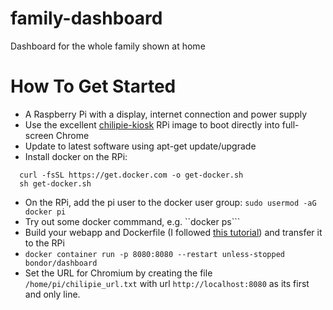 # family-dashboard
Dashboard for the whole family shown at home


How To Get Started
======
* A Raspberry Pi with a display, internet connection and power supply
* Use the excellent [chilipie-kiosk](https://github.com/jareware/chilipie-kiosk/) RPi image to boot directly into full-screen Chrome
* Update to latest software using apt-get update/upgrade
* Install docker on the RPi:
```shell
  curl -fsSL https://get.docker.com -o get-docker.sh
  sh get-docker.sh
```
* On the RPi, add the pi user to the docker user group: ```sudo usermod -aG docker pi```
* Try out some docker commmand, e.g. ``docker ps```  
* Build your webapp and Dockerfile (I followed [this tutorial](https://medium.com/swlh/how-to-run-spring-boot-application-on-raspberry-pi-using-docker-d633e15ffff2)) and transfer it to the RPi
* ```docker container run -p 8080:8080 --restart unless-stopped bondor/dashboard```
* Set the URL for Chromium by creating the file ```/home/pi/chilipie_url.txt``` with url ```http://localhost:8080``` as its first and only line.
